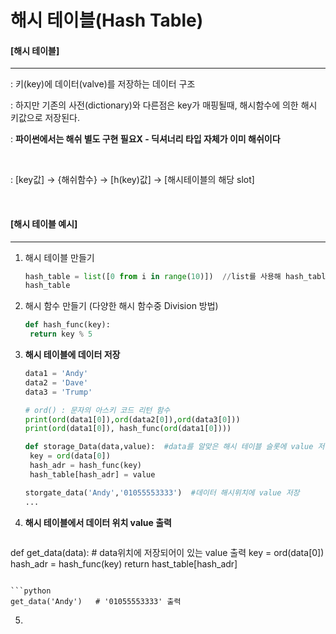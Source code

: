 # 해시 테이블(Hash Table)

#### [해시 테이블]

----

: 키(key)에 데이터(valve)를 저장하는 데이터 구조

: 하지만 기존의 사전(dictionary)와 다른점은 key가 매핑될때, 해시함수에 의한 해시 키값으로 저장된다.

: **파이썬에서는 해쉬 별도 구현 필요X - 딕셔너리 타입 자체가 이미 해쉬이다**

<br>

: [key값] -> {해쉬함수} -> [h(key)값] -> [해시테이블의 해당 slot]

<br>

#### [해시 테이블 예시]

----

1. 해시 테이블 만들기

   ```python
   hash_table = list([0 from i in range(10)])  //list를 사용해 hash_table 공간 생성
   hash_table
   ```

2. 해시 함수 만들기 (다양한 해시 함수중 Division 방법)

   ```python
   def hash_func(key):
   	return key % 5
   ```

3. **해시 테이블에 데이터 저장**

   ```python
   data1 = 'Andy'
   data2 = 'Dave'
   data3 = 'Trump'
   
   # ord() : 문자의 아스키 코드 리턴 함수
   print(ord(data1[0]),ord(data2[0]),ord(data3[0]))
   print(ord(data1[0]), hash_func(ord(data1[0])))
   ```

   ```python
   def storage_Data(data,value):  #data를 알맞은 해시 테이블 슬롯에 value 저장 함수
   	key = ord(data[0])
   	hash_adr = hash_func(key)
   	hash_table[hash_adr] = value
   ```

   ```python
   storgate_data('Andy','01055553333')  #데이터 해시위치에 value 저장
   ...
   ```

4. **해시 테이블에서 데이터 위치 value 출력**

   ```python
def get_data(data):  # data위치에 저장되어이 있는 value 출력
   	key = ord(data[0])
   	hash_adr = hash_func(key)
   	return hast_table[hash_adr]
   ```
   
   ```python
get_data('Andy')   # '01055553333' 출력
   ```
   
5. 

